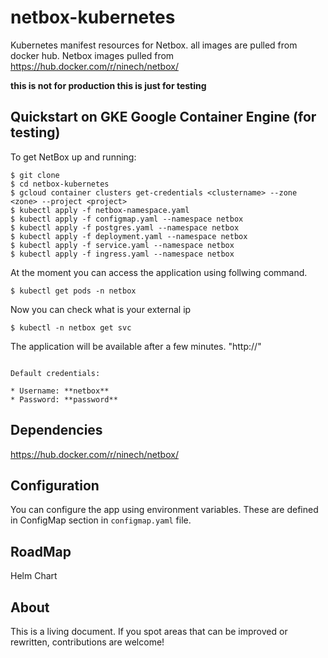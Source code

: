 # netbox-kubernetes
Kubernetes manifest resources for Netbox.  all images are pulled from docker hub. Netbox images pulled from https://hub.docker.com/r/ninech/netbox/

**this is not for production this is just for testing**


## Quickstart on GKE Google Container Engine (for testing)

To get NetBox up and running:

```
$ git clone 
$ cd netbox-kubernetes
$ gcloud container clusters get-credentials <clustername> --zone <zone> --project <project>
$ kubectl apply -f netbox-namespace.yaml 
$ kubectl apply -f configmap.yaml --namespace netbox
$ kubectl apply -f postgres.yaml --namespace netbox
$ kubectl apply -f deployment.yaml --namespace netbox
$ kubectl apply -f service.yaml --namespace netbox
$ kubectl apply -f ingress.yaml --namespace netbox
```

At the moment you can access the application using follwing command. 
```
$ kubectl get pods -n netbox
```
Now you can check what is your external ip
```
$ kubectl -n netbox get svc
```
The application will be available after a few minutes.
"http://<externalIP>"

```

Default credentials:

* Username: **netbox**
* Password: **password**

```

## Dependencies
https://hub.docker.com/r/ninech/netbox/

## Configuration

You can configure the app using environment variables. These are defined in ConfigMap section in `configmap.yaml` file.

## RoadMap
Helm Chart

## About
This is a living document. If you spot areas that can be improved or rewritten, contributions are welcome! 
